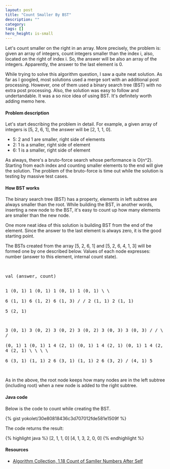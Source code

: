 ```yaml
---
layout: post
title: "Count Smaller By BST"
description: ""
category: 
tags: []
hero_height: is-small
---
```


Let's count smaller on the right in an array.
More precisely, the problem is: given an array of integers, count integers smaller than the index i,
also, located on the right of index i. So, the answer will be also an array of the integers.
Apparently, the answer to the last element is 0.

While trying to solve this algorithm question, I saw a quite neat solution.
As far as I googled, most solutions used a merge sort with an additional post processing.
However, one of them used a binary search tree (BST) with no extra post processing.
Also, the solution was easy to follow and undertandable.
It was a so nice idea of using BST. It's definitely worth adding memo here.


#### Problem description ####

Let's start describing the problem in detail.
For example, a given array of integers is [5, 2, 6, 1], the answer will be
[2, 1, 1, 0].

- 5: 2 and 1 are smaller, right side of elements
- 2: 1 is a smaller, right side of element
- 6: 1 is a smaller, right side of element


As always, there's a bruto-force search whose performance is O(n^2).
Starting from each index and counting smaller elements to the end
will give the solution. The problem of the bruto-force is time out
while the solution is testing by massive test cases.


#### How BST works ####

The binary search tree (BST) has a property, elements in left subtree are always
smaller than the root. While building the BST, in another words, inserting a new
node to the BST, it's easy to count up how many elements are smaller than the new node.

One more neat idea of this solution is building BST from the end of the element.
Since the answer to the last element is always zero, it is the good starting point.

The BSTs created from the array [5, 2, 6, 1] and [5, 2, 6, 4, 1, 3] will be formed one by one
described below. Values of each node expresses: number (answer to this element, internal count state).

<br/>
<pre>
val (answer, count)

1 (0, 1)  1 (0, 1)      1 (0, 1)      1 (0, 1)
           \             \             \
            6 (1, 1)      6 (1, 2)      6 (1, 3)
                         /             /
                        2 (1, 1)      2 (1, 1)
                                       \
                                        5 (2, 1)



3 (0, 1)       3 (0, 2)        3 (0, 2)             3 (0, 2)                3 (0, 3)                3 (0, 3)
              /               / \                  / \                     / \                     / \
      (0, 1) 1        (0, 1) 1   4 (2, 1)   (0, 1) 1  4 (2, 1)     (0, 1) 1   4 (2, 1)     (0, 1) 1   4 (2, 1)
                                                       \                   \    \                  \   \
                                                        6 (3, 1)     (1, 1) 2    6 (3, 1)    (1, 1) 2   6 (3, 2)
                                                                                                       /
                                                                                               (4, 1) 5

</pre>

As in the above, the root node keeps how many nodes are in the left subtree (including root)
when a new node is added to the right subtree.


#### Java code  ###

Below is the code to count while creating the BST.

{% gist yokolet/30e80818436c3d707012fde581e1509f %}


The code returns the result:

{% highlight java %}
[2, 1, 1, 0]
[4, 1, 3, 2, 0, 0]
{% endhighlight %}

#### Resources ####

- [Algorithm Collection, 1.18 Count of Samller Numbers After Self](https://kennyzhuang.gitbooks.io/algorithms-collection/content/count_of_smaller_numbers_after_self.html)
